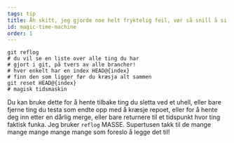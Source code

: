 ```yaml
---
tags: tip
title: Åh skitt, jeg gjorde noe helt fryktelig feil, vær så snill å si at git har en magisk tidsmaskin!?!
id: magic-time-machine
order: 1
---
```


```git
git reflog
# du vil se en liste over alle ting du har
# gjort i git, på tvers av alle brancher!
# hver enkelt har en index HEAD@{index}
# finn den som ligger før du kræsja alt sammen
git reset HEAD@{index}
# magisk tidsmaskin
```

Du kan bruke dette for å hente tilbake ting du sletta ved et uhell, eller bare fjerne ting du testa som endte opp med å kræsje repoet, eller for å hente deg inn etter en dårlig merge, eller bare returnere til et tidspunkt hvor ting faktisk funka. Jeg bruker `reflog` MASSE. Supertusen takk til de mange mange mange mange mange som foreslo å legge det til!
